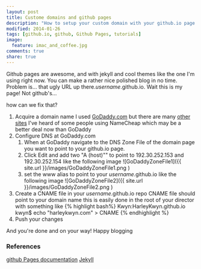```yaml
---
layout: post
title: Custome domains and github pages
description: "How to setup your custom domain with your github.io page you've worked so hard on."
modified: 2014-01-26
tags: [github.io, github, Github Pages, tutorials]
image:
  feature: imac_and_coffee.jpg
comments: true
share: true
---
```


Github pages are awesome, and with jekyll and cool themes like the one I'm using right now. You can make a rather nice polished blog in no time. Problem is... that ugly URL up there._username_.github.io. Wait this is my page! Not github's...

how can we fix that?

1. Acquire a domain name
   I used [GoDaddy.com](http://www.godaddy.com/) but there are many [other sites](https://www.namecheap.com/) I've heard of some people using NameCheap which may be a better deal now than GoDaddy
2. Configure DNS at GoDaddy.com
   1. When at GoDaddy navigate to the DNS Zone File of the domain page you want to point to your github.io page.
   2. Click Edit and add two "A (host)"" to point to 192.30.252.153 and 192.30.252.154 like the following image
    ![GoDaddyZoneFile1]({{ site.url }}/images/GoDaddyZoneFile1.png )
   3. set the www alias to point to your _username_.github.io like the following image 
   ![GoDaddyZoneFile2]({{ site.url }}/images/GoDaddyZoneFile2.png )
3. Create a CNAME file in your _username_.github.io repo
   CNAME file should point to your domain name this is easily done in the root of your director with something like
   {% highlight bash%}
   Kwyn:HarleyKwyn.github.io kwyn$ echo "harleykwyn.com" > CNAME
   {% endhighlight %}
4. Push your changes

And you're done and on your way! Happy blogging

### References

[github Pages documentation](http://pages.github.com/)
[Jekyll](http://jekyllrb.com/)